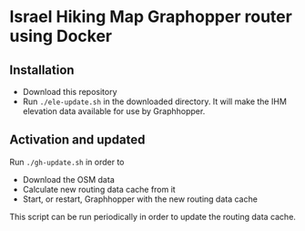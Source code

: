 # Israel Hiking Map Graphopper router using Docker

## Installation

- Download this repository
- Run `./ele-update.sh` in the downloaded directory. It will make the IHM elevation data available for use by Graphhopper.

## Activation and updated
Run `./gh-update.sh` in order to
- Download the OSM data
- Calculate new routing data cache from it
- Start, or restart, Graphhopper with the new routing data cache

This script can be run periodically in order to update the routing data cache.
